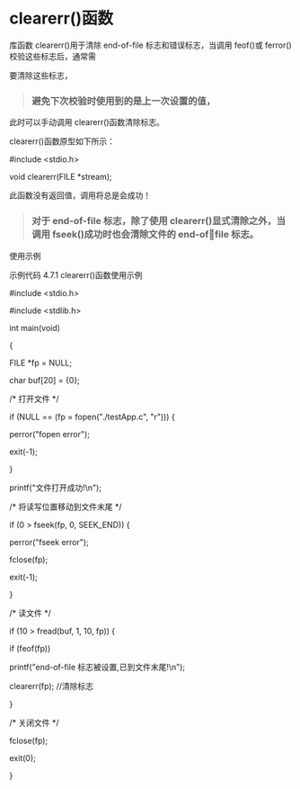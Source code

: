 # clearerr()函数

库函数 clearerr()用于清除 end-of-file 标志和错误标志，当调用 feof()或 ferror()校验这些标志后，通常需

要清除这些标志，

> ### 避免下次校验时使用到的是上一次设置的值，

此时可以手动调用 clearerr()函数清除标志。

clearerr()函数原型如下所示：

#include <stdio.h>

void clearerr(FILE \*stream);

此函数没有返回值，调用将总是会成功！

> ### 对于 end-of-file 标志，除了使用 clearerr()显式清除之外，当调用 fseek()成功时也会清除文件的 end-offile 标志。

使用示例

示例代码 4.7.1 clearerr()函数使用示例

#include <stdio.h>

#include <stdlib.h>

int main(void)

{

FILE \*fp = NULL;

char buf[20] = {0};

/\* 打开文件 \*/

if (NULL == (fp = fopen("./testApp.c", "r"))) {

perror("fopen error");

exit(-1);

}

printf("文件打开成功!\\n");

/\* 将读写位置移动到文件末尾 \*/

if (0 > fseek(fp, 0, SEEK\_END)) {

perror("fseek error");

fclose(fp);

exit(-1);

}

/\* 读文件 \*/

if (10 > fread(buf, 1, 10, fp)) {

if (feof(fp))

printf("end-of-file 标志被设置,已到文件末尾!\\n");

clearerr(fp); //清除标志

}

/\* 关闭文件 \*/

fclose(fp);

exit(0);

}
